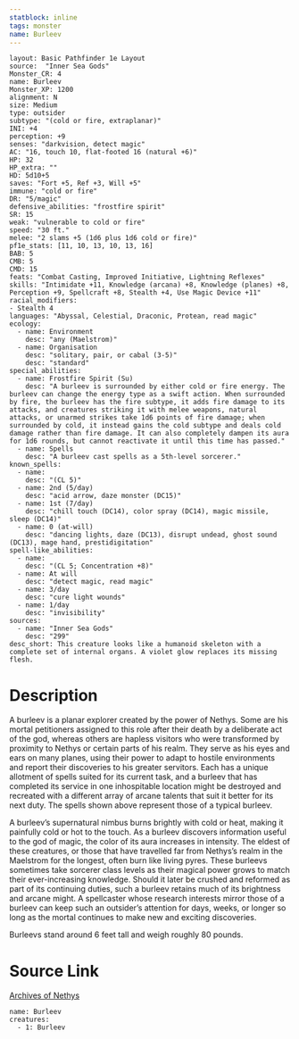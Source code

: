 ```yaml
---
statblock: inline
tags: monster
name: Burleev
---
```

```statblock
layout: Basic Pathfinder 1e Layout
source:  "Inner Sea Gods"
Monster_CR: 4
name: Burleev
Monster_XP: 1200
alignment: N
size: Medium
type: outsider
subtype: "(cold or fire, extraplanar)"
INI: +4
perception: +9
senses: "darkvision, detect magic"
AC: "16, touch 10, flat-footed 16 (natural +6)"
HP: 32
HP_extra: ""
HD: 5d10+5
saves: "Fort +5, Ref +3, Will +5"
immune: "cold or fire"
DR: "5/magic"
defensive_abilities: "frostfire spirit"
SR: 15
weak: "vulnerable to cold or fire"
speed: "30 ft."
melee: "2 slams +5 (1d6 plus 1d6 cold or fire)"
pf1e_stats: [11, 10, 13, 10, 13, 16]
BAB: 5
CMB: 5
CMD: 15
feats: "Combat Casting, Improved Initiative, Lightning Reflexes"
skills: "Intimidate +11, Knowledge (arcana) +8, Knowledge (planes) +8, Perception +9, Spellcraft +8, Stealth +4, Use Magic Device +11"
racial_modifiers:
- Stealth 4
languages: "Abyssal, Celestial, Draconic, Protean, read magic"
ecology:
  - name: Environment
    desc: "any (Maelstrom)"
  - name: Organisation
    desc: "solitary, pair, or cabal (3-5)"
    desc: "standard"
special_abilities:
  - name: Frostfire Spirit (Su)
    desc: "A burleev is surrounded by either cold or fire energy. The burleev can change the energy type as a swift action. When surrounded by fire, the burleev has the fire subtype, it adds fire damage to its attacks, and creatures striking it with melee weapons, natural attacks, or unarmed strikes take 1d6 points of fire damage; when surrounded by cold, it instead gains the cold subtype and deals cold damage rather than fire damage. It can also completely dampen its aura for 1d6 rounds, but cannot reactivate it until this time has passed."
  - name: Spells
    desc: "A burleev cast spells as a 5th-level sorcerer."
known_spells:
  - name:
    desc: "(CL 5)"
  - name: 2nd (5/day)
    desc: "acid arrow, daze monster (DC15)"
  - name: 1st (7/day)
    desc: "chill touch (DC14), color spray (DC14), magic missile, sleep (DC14)"
  - name: 0 (at-will)
    desc: "dancing lights, daze (DC13), disrupt undead, ghost sound (DC13), mage hand, prestidigitation"
spell-like_abilities:
  - name:
    desc: "(CL 5; Concentration +8)"
  - name: At will
    desc: "detect magic, read magic"
  - name: 3/day
    desc: "cure light wounds"
  - name: 1/day
    desc: "invisibility"
sources:
  - name: "Inner Sea Gods"
    desc: "299"
desc_short: This creature looks like a humanoid skeleton with a complete set of internal organs. A violet glow replaces its missing flesh.
```
# Description
A burleev is a planar explorer created by the power of Nethys. Some are his mortal petitioners assigned to this role after their death by a deliberate act of the god, whereas others are hapless visitors who were transformed by proximity to Nethys or certain parts of his realm. They serve as his eyes and ears on many planes, using their power to adapt to hostile environments and report their discoveries to his greater servitors. Each has a unique allotment of spells suited for its current task, and a burleev that has completed its service in one inhospitable location might be destroyed and recreated with a different array of arcane talents that suit it better for its next duty. The spells shown above represent those of a typical burleev.

A burleev’s supernatural nimbus burns brightly with cold or heat, making it painfully cold or hot to the touch. As a burleev discovers information useful to the god of magic, the color of its aura increases in intensity. The eldest of these creatures, or those that have travelled far from Nethys’s realm in the Maelstrom for the longest, often burn like living pyres. These burleevs sometimes take sorcerer class levels as their magical power grows to match their ever-increasing knowledge. Should it later be crushed and reformed as part of its continuing duties, such a burleev retains much of its brightness and arcane might. A spellcaster whose research interests mirror those of a burleev can keep such an outsider’s attention for days, weeks, or longer so long as the mortal continues to make new and exciting discoveries.

Burleevs stand around 6 feet tall and weigh roughly 80 pounds.
# Source Link
[Archives of Nethys](https://aonprd.com/MonsterDisplay.aspx?ItemName=Burleev)
```encounter-table
name: Burleev
creatures:
  - 1: Burleev
```
